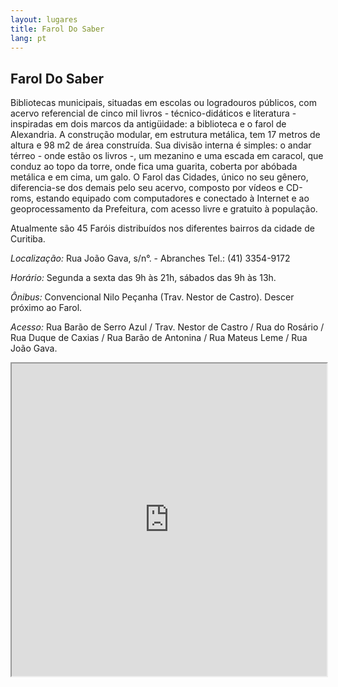 ```yaml
---
layout: lugares
title: Farol Do Saber
lang: pt
---
```


## Farol Do Saber

Bibliotecas municipais, situadas em escolas ou logradouros públicos, com acervo referencial de cinco mil livros - técnico-didáticos e literatura - inspiradas em dois marcos da antigüidade: a biblioteca e o farol de Alexandria. A construção modular, em estrutura metálica, tem 17 metros de altura e 98 m2 de área construída. Sua divisão interna é simples: o andar térreo - onde estão os livros -, um mezanino e uma escada em caracol, que conduz ao topo da torre, onde fica uma guarita, coberta por abóbada metálica e em cima, um galo. O Farol das Cidades, único no seu gênero, diferencia-se dos demais pelo seu acervo, composto por vídeos e CD-roms, estando equipado com computadores e conectado à Internet e ao geoprocessamento da Prefeitura, com acesso livre e gratuito à população.

Atualmente são 45 Faróis distribuídos nos diferentes bairros da cidade de Curitiba.

*Localização:*
Rua João Gava, s/n°. - Abranches
Tel.: (41) 3354-9172

*Horário:*
Segunda a sexta das 9h às 21h, sábados das 9h às 13h.

*Ônibus:*
Convencional Nilo Peçanha (Trav. Nestor de Castro). Descer próximo ao Farol.

*Acesso:*
Rua Barão de Serro Azul / Trav. Nestor de Castro / Rua do Rosário / Rua Duque de Caxias / Rua Barão de Antonina / Rua Mateus Leme / Rua João Gava.

<iframe style="width:100%; height:500px;" src="https://a.tiles.mapbox.com/v3/nolram.iib1ok3c/attribution,zoompan,zoomwheel,geocoder,share.html"></iframe>
